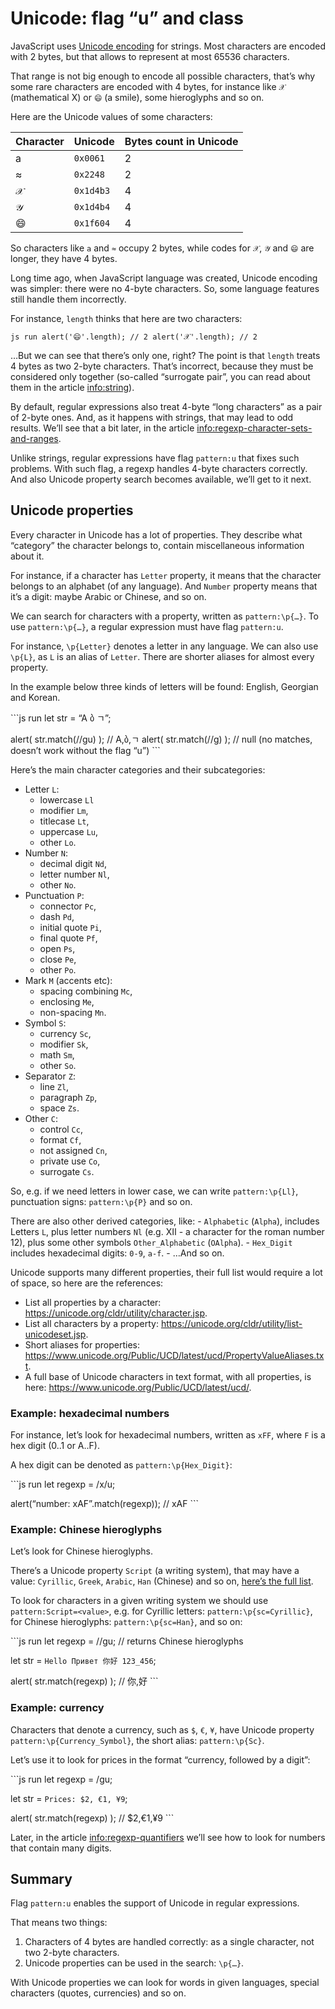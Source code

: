 # Unicode: flag “u” and class

JavaScript uses [Unicode encoding](https://en.wikipedia.org/wiki/Unicode) for strings. Most characters are encoded with 2 bytes, but that allows to represent at most 65536 characters.

That range is not big enough to encode all possible characters, that’s why some rare characters are encoded with 4 bytes, for instance like `𝒳` (mathematical X) or `😄` (a smile), some hieroglyphs and so on.

Here are the Unicode values of some characters:

<table><thead><tr class="header"><th>Character</th><th>Unicode</th><th>Bytes count in Unicode</th></tr></thead><tbody><tr class="odd"><td>a</td><td><code>0x0061</code></td><td>2</td></tr><tr class="even"><td>≈</td><td><code>0x2248</code></td><td>2</td></tr><tr class="odd"><td>𝒳</td><td><code>0x1d4b3</code></td><td>4</td></tr><tr class="even"><td>𝒴</td><td><code>0x1d4b4</code></td><td>4</td></tr><tr class="odd"><td>😄</td><td><code>0x1f604</code></td><td>4</td></tr></tbody></table>

So characters like `a` and `≈` occupy 2 bytes, while codes for `𝒳`, `𝒴` and `😄` are longer, they have 4 bytes.

Long time ago, when JavaScript language was created, Unicode encoding was simpler: there were no 4-byte characters. So, some language features still handle them incorrectly.

For instance, `length` thinks that here are two characters:

`js run alert('😄'.length); // 2 alert('𝒳'.length); // 2`

…But we can see that there’s only one, right? The point is that `length` treats 4 bytes as two 2-byte characters. That’s incorrect, because they must be considered only together (so-called “surrogate pair”, you can read about them in the article <a href="info:string" class="uri">info:string</a>).

By default, regular expressions also treat 4-byte “long characters” as a pair of 2-byte ones. And, as it happens with strings, that may lead to odd results. We’ll see that a bit later, in the article <a href="info:regexp-character-sets-and-ranges" class="uri">info:regexp-character-sets-and-ranges</a>.

Unlike strings, regular expressions have flag `pattern:u` that fixes such problems. With such flag, a regexp handles 4-byte characters correctly. And also Unicode property search becomes available, we’ll get to it next.

## Unicode properties

Every character in Unicode has a lot of properties. They describe what “category” the character belongs to, contain miscellaneous information about it.

For instance, if a character has `Letter` property, it means that the character belongs to an alphabet (of any language). And `Number` property means that it’s a digit: maybe Arabic or Chinese, and so on.

We can search for characters with a property, written as `pattern:\p{…}`. To use `pattern:\p{…}`, a regular expression must have flag `pattern:u`.

For instance, `\p{Letter}` denotes a letter in any language. We can also use `\p{L}`, as `L` is an alias of `Letter`. There are shorter aliases for almost every property.

In the example below three kinds of letters will be found: English, Georgian and Korean.

\`\`\`js run let str = “A ბ ㄱ”;

alert( str.match(//gu) ); // A,ბ,ㄱ alert( str.match(//g) ); // null (no matches, doesn’t work without the flag “u”) \`\`\`

Here’s the main character categories and their subcategories:

- Letter `L`:
  - lowercase `Ll`
  - modifier `Lm`,
  - titlecase `Lt`,
  - uppercase `Lu`,
  - other `Lo`.
- Number `N`:
  - decimal digit `Nd`,
  - letter number `Nl`,
  - other `No`.
- Punctuation `P`:
  - connector `Pc`,
  - dash `Pd`,
  - initial quote `Pi`,
  - final quote `Pf`,
  - open `Ps`,
  - close `Pe`,
  - other `Po`.
- Mark `M` (accents etc):
  - spacing combining `Mc`,
  - enclosing `Me`,
  - non-spacing `Mn`.
- Symbol `S`:
  - currency `Sc`,
  - modifier `Sk`,
  - math `Sm`,
  - other `So`.
- Separator `Z`:
  - line `Zl`,
  - paragraph `Zp`,
  - space `Zs`.
- Other `C`:
  - control `Cc`,
  - format `Cf`,
  - not assigned `Cn`,
  - private use `Co`,
  - surrogate `Cs`.

So, e.g. if we need letters in lower case, we can write `pattern:\p{Ll}`, punctuation signs: `pattern:\p{P}` and so on.

There are also other derived categories, like: - `Alphabetic` (`Alpha`), includes Letters `L`, plus letter numbers `Nl` (e.g. Ⅻ - a character for the roman number 12), plus some other symbols `Other_Alphabetic` (`OAlpha`). - `Hex_Digit` includes hexadecimal digits: `0-9`, `a-f`. - …And so on.

Unicode supports many different properties, their full list would require a lot of space, so here are the references:

- List all properties by a character: <a href="https://unicode.org/cldr/utility/character.jsp" class="uri">https://unicode.org/cldr/utility/character.jsp</a>.
- List all characters by a property: <a href="https://unicode.org/cldr/utility/list-unicodeset.jsp" class="uri">https://unicode.org/cldr/utility/list-unicodeset.jsp</a>.
- Short aliases for properties: <a href="https://www.unicode.org/Public/UCD/latest/ucd/PropertyValueAliases.txt" class="uri">https://www.unicode.org/Public/UCD/latest/ucd/PropertyValueAliases.txt</a>.
- A full base of Unicode characters in text format, with all properties, is here: <a href="https://www.unicode.org/Public/UCD/latest/ucd/" class="uri">https://www.unicode.org/Public/UCD/latest/ucd/</a>.

### Example: hexadecimal numbers

For instance, let’s look for hexadecimal numbers, written as `xFF`, where `F` is a hex digit (0..1 or A..F).

A hex digit can be denoted as `pattern:\p{Hex_Digit}`:

\`\`\`js run let regexp = /x/u;

alert(“number: xAF”.match(regexp)); // xAF \`\`\`

### Example: Chinese hieroglyphs

Let’s look for Chinese hieroglyphs.

There’s a Unicode property `Script` (a writing system), that may have a value: `Cyrillic`, `Greek`, `Arabic`, `Han` (Chinese) and so on, [here’s the full list](<https://en.wikipedia.org/wiki/Script_(Unicode)>).

To look for characters in a given writing system we should use `pattern:Script=<value>`, e.g. for Cyrillic letters: `pattern:\p{sc=Cyrillic}`, for Chinese hieroglyphs: `pattern:\p{sc=Han}`, and so on:

\`\`\`js run let regexp = //gu; // returns Chinese hieroglyphs

let str = `Hello Привет 你好 123_456`;

alert( str.match(regexp) ); // 你,好 \`\`\`

### Example: currency

Characters that denote a currency, such as `$`, `€`, `¥`, have Unicode property `pattern:\p{Currency_Symbol}`, the short alias: `pattern:\p{Sc}`.

Let’s use it to look for prices in the format “currency, followed by a digit”:

\`\`\`js run let regexp = /gu;

let str = `Prices: $2, €1, ¥9`;

alert( str.match(regexp) ); // $2,€1,¥9 \`\`\`

Later, in the article <a href="info:regexp-quantifiers" class="uri">info:regexp-quantifiers</a> we’ll see how to look for numbers that contain many digits.

## Summary

Flag `pattern:u` enables the support of Unicode in regular expressions.

That means two things:

1.  Characters of 4 bytes are handled correctly: as a single character, not two 2-byte characters.
2.  Unicode properties can be used in the search: `\p{…}`.

With Unicode properties we can look for words in given languages, special characters (quotes, currencies) and so on.
